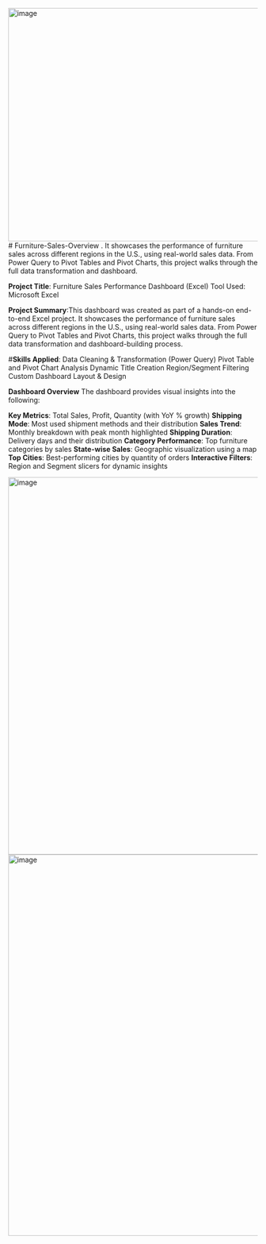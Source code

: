 <img width="976" height="470" alt="image" src="https://github.com/user-attachments/assets/3a662261-7143-4580-93ab-ccc733b6bb9d" /># Furniture-Sales-Overview
. It showcases the performance of furniture sales across different regions in the U.S., using real-world sales data. From Power Query to Pivot Tables and Pivot Charts, this project walks through the full data transformation and dashboard.

**Project Title**: Furniture Sales Performance Dashboard (Excel)
Tool Used: Microsoft Excel

**Project Summary**:This dashboard was created as part of a hands-on end-to-end Excel project. 
It showcases the performance of furniture sales across different regions in the U.S., using real-world sales data. From Power Query to Pivot Tables and Pivot Charts, this project walks through the full data transformation and dashboard-building process.

#**Skills Applied**:
Data Cleaning & Transformation (Power Query)
Pivot Table and Pivot Chart Analysis
Dynamic Title Creation
Region/Segment Filtering
Custom Dashboard Layout & Design

**Dashboard Overview**
The dashboard provides visual insights into the following:

**Key Metrics**: Total Sales, Profit, Quantity (with YoY % growth)
**Shipping Mode**: Most used shipment methods and their distribution
**Sales Trend**: Monthly breakdown with peak month highlighted
**Shipping Duration**: Delivery days and their distribution
**Category Performance**: Top furniture categories by sales
**State-wise Sales**: Geographic visualization using a map
**Top Cities**: Best-performing cities by quantity of orders
**Interactive Filters**: Region and Segment slicers for dynamic insights

<img width="1600" height="760" alt="image" src="https://github.com/user-attachments/assets/711a786f-0351-48fd-8313-b352f7c2c6a5" />

<img width="1366" height="768" alt="image" src="https://github.com/user-attachments/assets/3c51821c-d439-468f-adc5-b30f9cc83ed7" />
